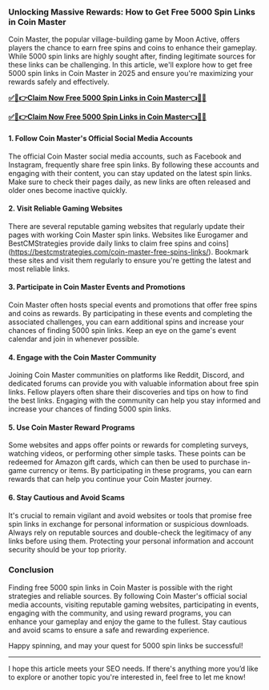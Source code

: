 ### Unlocking Massive Rewards: How to Get Free 5000 Spin Links in Coin Master
Coin Master, the popular village-building game by Moon Active, offers players the chance to earn free spins and coins to enhance their gameplay. While 5000 spin links are highly sought after, finding legitimate sources for these links can be challenging. In this article, we'll explore how to get free 5000 spin links in Coin Master in 2025 and ensure you're maximizing your rewards safely and effectively.

[**✅🎉👉Claim Now Free 5000 Spin Links in Coin Master👈🎉✅**](https://amazonbuy.xyz/c/coinmastrrrrr)

[**✅🎉👉Claim Now Free 5000 Spin Links in Coin Master👈🎉✅**](https://amazonbuy.xyz/c/coinmastrrrrr)

#### 1. Follow Coin Master's Official Social Media Accounts
The official Coin Master social media accounts, such as Facebook and Instagram, frequently share free spin links. By following these accounts and engaging with their content, you can stay updated on the latest spin links. Make sure to check their pages daily, as new links are often released and older ones become inactive quickly.

#### 2. Visit Reliable Gaming Websites
There are several reputable gaming websites that regularly update their pages with working Coin Master spin links. Websites like Eurogamer and BestCMStrategies provide daily links to claim free spins and coins](https://bestcmstrategies.com/coin-master-free-spins-links/). Bookmark these sites and visit them regularly to ensure you're getting the latest and most reliable links.

#### 3. Participate in Coin Master Events and Promotions
Coin Master often hosts special events and promotions that offer free spins and coins as rewards. By participating in these events and completing the associated challenges, you can earn additional spins and increase your chances of finding 5000 spin links. Keep an eye on the game's event calendar and join in whenever possible.

#### 4. Engage with the Coin Master Community
Joining Coin Master communities on platforms like Reddit, Discord, and dedicated forums can provide you with valuable information about free spin links. Fellow players often share their discoveries and tips on how to find the best links. Engaging with the community can help you stay informed and increase your chances of finding 5000 spin links.

#### 5. Use Coin Master Reward Programs
Some websites and apps offer points or rewards for completing surveys, watching videos, or performing other simple tasks. These points can be redeemed for Amazon gift cards, which can then be used to purchase in-game currency or items. By participating in these programs, you can earn rewards that can help you continue your Coin Master journey.

#### 6. Stay Cautious and Avoid Scams
It's crucial to remain vigilant and avoid websites or tools that promise free spin links in exchange for personal information or suspicious downloads. Always rely on reputable sources and double-check the legitimacy of any links before using them. Protecting your personal information and account security should be your top priority.

### Conclusion
Finding free 5000 spin links in Coin Master is possible with the right strategies and reliable sources. By following Coin Master's official social media accounts, visiting reputable gaming websites, participating in events, engaging with the community, and using reward programs, you can enhance your gameplay and enjoy the game to the fullest. Stay cautious and avoid scams to ensure a safe and rewarding experience.

Happy spinning, and may your quest for 5000 spin links be successful!

---
I hope this article meets your SEO needs. If there's anything more you’d like to explore or another topic you're interested in, feel free to let me know!
